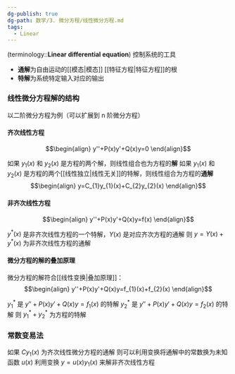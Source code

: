 ```yaml
---
dg-publish: true
dg-path: 数学/3. 微分方程/线性微分方程.md
tags:
  - Linear
---
```

(terminology::**Linear differential equation**)
控制系统的工具
- **通解**为自由运动的[[模态\|模态]]   [[特征方程\|特征方程]]的根
- **特解**为系统特定输入对应的输出


### 线性微分方程解的结构
以二阶微分方程为例（可以扩展到 n 阶微分方程）
#### 齐次线性方程
$$\begin{align}
y''+P(x)y'+Q(x)y=0
\end{align}$$

如果 $y_{1}(x)$ 和 $y_{2}(x)$ 是方程的两个解，则线性组合也为方程的**解**
如果 $y_{1}(x)$ 和 $y_{2}(x)$ 是方程的两个[[线性独立\|线性无关]]的特解，则线性组合为方程的**通解**
$$\begin{align}
y=C_{1}y_{1}(x)+C_{2}y_{2}(x)
\end{align}$$

#### 非齐次线性方程
$$\begin{align}
y''+P(x)y'+Q(x)y=f(x)
\end{align}$$

$y^{*}(x)$ 是非齐次线性方程的一个特解，$Y(x)$ 是对应齐次方程的通解
则 $y=Y(x)+y^{*}(x)$ 为非齐次线性方程的通解

#### 微分方程的解的叠加原理
微分方程的解符合[[线性变换\|叠加原理]]：
$$\begin{align}
y''+P(x)y'+Q(x)y=f_{1}(x)+f_{2}(x)
\end{align}$$

$y_{1}^{*}$ 是 $y''+P(x)y'+Q(x)y=f_{1}(x)$ 的特解
$y_{2}^{*}$ 是 $y''+P(x)y'+Q(x)y=f_{2}(x)$ 的特解
则 $y_{1}^{*}+y_{2}^{*}$ 为方程的特解

### 常数变易法
如果 $Cy_{1}(x)$ 为齐次线性微分方程的通解
则可以利用变换将通解中的常数换为未知函数 $u(x)$
利用变换 $y=u(x)y_{1}(x)$ 来解非齐次线性方程


